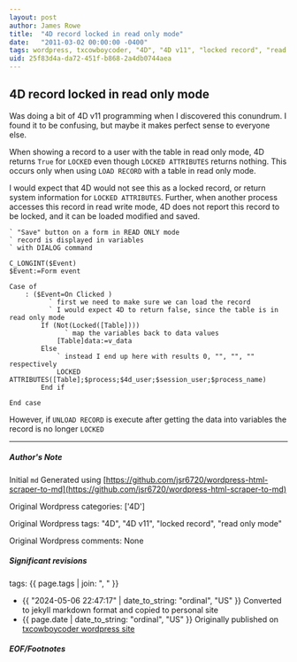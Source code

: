 ```yaml
---
layout: post
author: James Rowe
title:  "4D record locked in read only mode"
date:   "2011-03-02 00:00:00 -0400"
tags: wordpress, txcowboycoder, "4D", "4D v11", "locked record", "read only mode"
uid: 25f83d4a-da72-451f-b868-2a4db0744aea
---
```



## 4D record locked in read only mode


Was doing a bit of 4D v11 programming when I discovered this conundrum. I found it to be confusing, but maybe it makes perfect sense to everyone else.


When showing a record to a user with the table in read only mode, 4D returns `True` for `LOCKED` even though `LOCKED ATTRIBUTES` returns nothing. This occurs only when using `LOAD RECORD` with a table in read only mode.


I would expect that 4D would not see this as a locked record, or return system information for `LOCKED ATTRIBUTES`. Further, when another process accesses this record in read write mode, 4D does not report this record to be locked, and it can be loaded modified and saved.



```
` "Save" button on a form in READ ONLY mode
` record is displayed in variables
` with DIALOG command

C_LONGINT($Event)
$Event:=Form event

Case of
	: ($Event=On Clicked )
		  ` first we need to make sure we can load the record
		  ` I would expect 4D to return false, since the table is in read only mode
		If (Not(Locked([Table])))
			  ` map the variables back to data values
			[Table]data:=v_data
		Else
			` instead I end up here with results 0, "", "", "" respectively
			LOCKED ATTRIBUTES([Table];$process;$4d_user;$session_user;$process_name)
		End if

End case

```

However, if `UNLOAD RECORD` is execute after getting the data into variables the record is no longer `LOCKED`




---

##### Author's Note

Initial `md` Generated using [https://github.com/jsr6720/wordpress-html-scraper-to-md](https://github.com/jsr6720/wordpress-html-scraper-to-md)

Original Wordpress categories: ['4D']

Original Wordpress tags: "4D", "4D v11", "locked record", "read only mode"

Original Wordpress comments: None

##### Significant revisions

tags: {{ page.tags | join: ", " }} <!-- todo move this somewhere -->

- {{ "2024-05-06 22:47:17" | date_to_string: "ordinal", "US" }} Converted to jekyll markdown format and copied to personal site
- {{ page.date | date_to_string: "ordinal", "US" }} Originally published on [txcowboycoder wordpress site](https://txcowboycoder.wordpress.com/2011/03/02/4d-record-locked-in-read-only-mode/)

##### EOF/Footnotes

